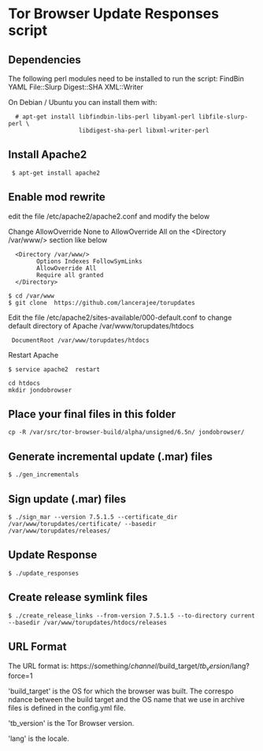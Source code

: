 Tor Browser Update Responses script
===================================

Dependencies
------------

The following perl modules need to be installed to run the script:
  FindBin YAML File::Slurp Digest::SHA XML::Writer

On Debian / Ubuntu you can install them with:

```
  # apt-get install libfindbin-libs-perl libyaml-perl libfile-slurp-perl \
                    libdigest-sha-perl libxml-writer-perl
```

Install Apache2
---------------
```
 $ apt-get install apache2
```

Enable mod rewrite
-----------------

edit the file /etc/apache2/apache2.conf and modify the below

  Change AllowOverride None to AllowOverride All on the <Directory /var/www/> section like below

```
  <Directory /var/www/>
        Options Indexes FollowSymLinks
        AllowOverride All
        Require all granted
  </Directory>
```

```
$ cd /var/www
$ git clone  https://github.com/lancerajee/torupdates
```

Edit the file /etc/apache2/sites-available/000-default.conf  to change default directory of Apache
/var/www/torupdates/htdocs

```
 DocumentRoot /var/www/torupdates/htdocs
```

Restart Apache
```
$ service apache2  restart
```
```
cd htdocs
mkdir jondobrowser
```

Place your final files in this folder
----------
```
cp -R /var/src/tor-browser-build/alpha/unsigned/6.5n/ jondobrowser/
```
Generate incremental update (.mar) files
----------
```
$ ./gen_incrementals
```
Sign update (.mar) files
----------
```
$ ./sign_mar --version 7.5.1.5 --certificate_dir /var/www/torupdates/certificate/ --basedir /var/www/torupdates/releases/
```
Update Response
----------
```
$ ./update_responses
```
Create release symlink files
----------
```
$ ./create_release_links --from-version 7.5.1.5 --to-directory current --basedir /var/www/torupdates/htdocs/releases
```

URL Format
----------

The URL format is:
  https://something/$channel/$build_target/$tb_version/$lang?force=1

'build_target' is the OS for which the browser was built. The correspo
ndance between the build target and the OS name that we use in archive
files is defined in the config.yml file.

'tb_version' is the Tor Browser version.

'lang' is the locale.

